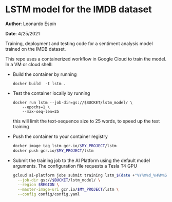 # LSTM model for the IMDB dataset

**Author**: Leonardo Espín

**Date**: 4/25/2021

Training, deployment and testing code for a sentiment analysis model trained on the IMDB dataset.

This repo uses a containerized workflow in Google Cloud to train the model. In a VM or cloud shell:

* Build the container by running

    `docker build  -t lstm .`
* Test the container locally by running

    ```
    docker run lstm --job-dir=gs://$BUCKET/lstm_model/ \
        --epochs=1 \
        --max-seq-len=25
    ```

    this will limit the text-sequence size to 25 words, to speed up the test training
* Push the container to your container registry

    ```bash
    docker image tag lstm gcr.io/$MY_PROJECT/lstm
    docker push gcr.io/$MY_PROJECT/lstm
    ```
* Submit the training job to the AI Platform using the default model arguments. The configuration file requests a Tesla T4 GPU

	```bash
	gcloud ai-platform jobs submit training lstm_$(date +"%Y%m%d_%H%M%S") \
      --job-dir gs://$BUCKET/lstm_model/ \
      --region $REGION \
      --master-image-uri gcr.io/$MY_PROJECT/lstm \
      --config config/config.yaml
	```
	
